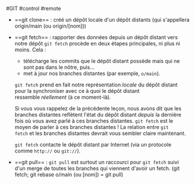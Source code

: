 #GIT #control #remote

- ==git clone== : créé un dépôt locale d'un dépôt distants (qui s'appellera origin/main (ou origin/[nom]))
- ==git fetch== : rapporter des données depuis un dépôt distant vers notre dépôt
    `git fetch` procède en deux étapes principales, ni plus ni moins. Cela :

    - télécharge les commits que le dépôt distant possède mais qui ne sont pas dans le nôtre, puis...
    - met à jour nos branches distantes (par exemple, `o/main`).

    `git fetch` prend en fait notre représentation _locale_ du dépôt distant pour la synchroniser avec ce à quoi le dépôt distant ressemble _réellement_ (à ce moment-là).

    Si vous vous rappelez de la précédente leçon, nous avons dit que les branches distantes reflètent l'état du dépôt distant _depuis_ la dernière fois où vous avez parlé à ces branches distantes. `git fetch` est le moyen de parler à ces branches distantes ! La relation entre `git fetch` et les branches distantes devrait vous sembler claire maintenant.

    `git fetch` contacte le dépôt distant par Internet (via un protocole comme `http://` ou `git://`).
- ==git pull== : `git pull` est surtout un raccourci pour `git fetch` suivi d'un merge de toutes les branches qui viennent d'avoir un fetch. (git fetch; git rebase o/main (ou [nom]) = git pull)
